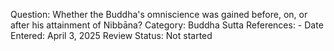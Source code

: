 Question: Whether the Buddha's omniscience was gained before, on, or after his attainment of Nibbāna?
Category: Buddha
Sutta References: -
Date Entered: April 3, 2025
Review Status: Not started